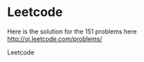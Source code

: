Leetcode
========
Here is the solution for the 151 problems here http://oj.leetcode.com/problems/

Leetcode
